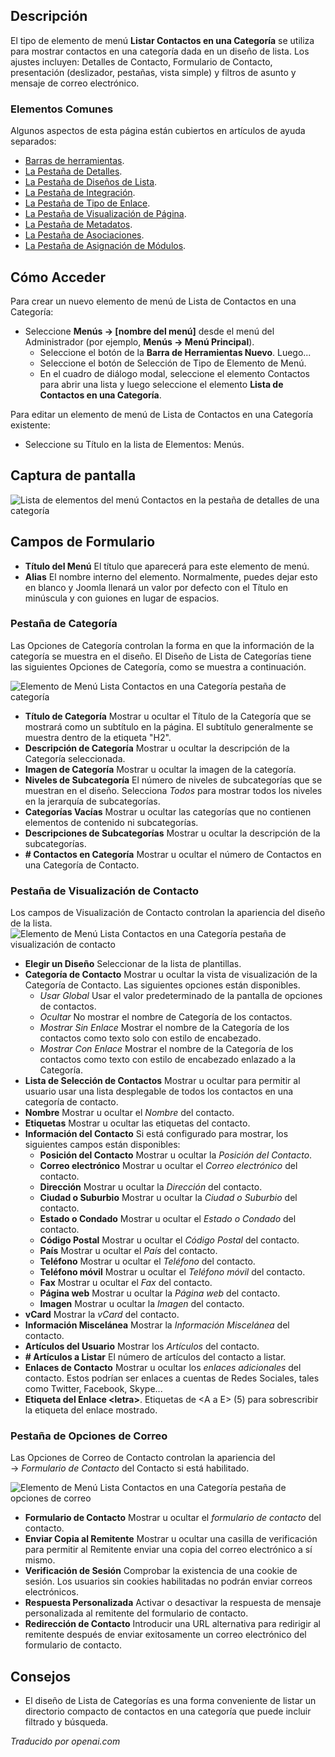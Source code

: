 <!-- Filename: Help4.x:Menu_Item:_List_Contacts_in_a_Category  / Display title: Lister les contacts dans une catégorie -->

## Descripción

El tipo de elemento de menú **Listar Contactos en una Categoría** se utiliza para mostrar contactos en una categoría dada en un diseño de lista. Los ajustes incluyen: Detalles de Contacto, Formulario de Contacto, presentación (deslizador, pestañas, vista simple) y filtros de asunto y mensaje de correo electrónico.

### Elementos Comunes

Algunos aspectos de esta página están cubiertos en artículos de ayuda separados:

* [Barras de herramientas](jdocmanual?article=help/common-elements/toolbars).
* [La Pestaña de Detalles](jdocmanual?article=help/menu-items-common/menu-item-details).
* [La Pestaña de Diseños de Lista](jdocmanual?article=help/menu-items-common/menu-item-list-layouts).
* [La Pestaña de Integración](jdocmanual?article=help/menu-items-common/menu-item-integration).
* [La Pestaña de Tipo de Enlace](jdocmanual?article=help/menu-items-common/menu-item-link-type).
* [La Pestaña de Visualización de Página](jdocmanual?article=help/menu-items-common/menu-item-page-display).
* [La Pestaña de Metadatos](jdocmanual?article=help/menu-items-common/menu-item-metadata).
* [La Pestaña de Asociaciones](jdocmanual?article=help/common-elements/edit-associations).
* [La Pestaña de Asignación de Módulos](jdocmanual?article=help/menu-items-common/menu-item-module-assignment).

## Cómo Acceder

Para crear un nuevo elemento de menú de Lista de Contactos en una Categoría:

- Seleccione **Menús → \[nombre del menú\]** desde el menú del Administrador
  (por ejemplo, **Menús → Menú Principal**).
  - Seleccione el botón de la **Barra de Herramientas Nuevo**. Luego...
  - Seleccione el botón de Selección de Tipo de Elemento de Menú.
  - En el cuadro de diálogo modal, seleccione el elemento Contactos para abrir una lista y luego
    seleccione el elemento **Lista de Contactos en una Categoría**.

Para editar un elemento de menú de Lista de Contactos en una Categoría existente:

- Seleccione su Título en la lista de Elementos: Menús.

## Captura de pantalla

![Lista de elementos del menú Contactos en la pestaña de detalles de una categoría](../../../es/images/menu-items/contacts-list-contacts-in-a-category-details-tab.png)

## Campos de Formulario

- **Título del Menú** El título que aparecerá para este elemento de menú.
- **Alias** El nombre interno del elemento. Normalmente, puedes dejar esto
  en blanco y Joomla llenará un valor por defecto con el Título en minúscula y
  con guiones en lugar de espacios.

### Pestaña de Categoría

Las Opciones de Categoría controlan la forma en que la información de la categoría se muestra
en el diseño. El Diseño de Lista de Categorías tiene las siguientes Opciones de Categoría, como se muestra a continuación.

![Elemento de Menú Lista Contactos en una Categoría pestaña de categoría](../../../es/images/menu-items/contacts-list-contacts-in-a-category-category-tab.png)

- **Título de Categoría** Mostrar u ocultar el Título de la Categoría que
  se mostrará como un subtítulo en la página. El subtítulo generalmente
  se muestra dentro de la etiqueta "H2".
- **Descripción de Categoría** Mostrar u ocultar la descripción de la
  Categoría seleccionada.
- **Imagen de Categoría** Mostrar u ocultar la imagen de la categoría.
- **Niveles de Subcategoría** El número de niveles de subcategorías que se
  muestran en el diseño. Selecciona *Todos* para mostrar todos los niveles en la jerarquía de subcategorías.
- **Categorías Vacías** Mostrar u ocultar las categorías que no contienen
  elementos de contenido ni subcategorías.
- **Descripciones de Subcategorías** Mostrar u ocultar la descripción de la
  subcategorías.
- **\# Contactos en Categoría** Mostrar u ocultar el número de Contactos en una
  Categoría de Contacto.

### Pestaña de Visualización de Contacto

Los campos de Visualización de Contacto controlan la apariencia del diseño de la lista.
![Elemento de Menú Lista Contactos en una Categoría pestaña de visualización de contacto](../../../es/images/menu-items/contacts-featured-contacts-form-tab.png)

- **Elegir un Diseño** Seleccionar de la lista de plantillas.
- **Categoría de Contacto** Mostrar u ocultar la vista de visualización de la Categoría de Contacto.
    Las siguientes opciones están disponibles.
    - *Usar Global* Usar el valor predeterminado de la pantalla de opciones de contactos.
    - *Ocultar* No mostrar el nombre de Categoría de los contactos.
    - *Mostrar Sin Enlace* Mostrar el nombre de la Categoría de los contactos como texto
      solo con estilo de encabezado.
    - *Mostrar Con Enlace* Mostrar el nombre de la Categoría de los contactos como texto
    con estilo de encabezado enlazado a la Categoría.
- **Lista de Selección de Contactos** Mostrar u ocultar para permitir al usuario usar una lista desplegable
  de todos los contactos en una categoría de contacto.
- **Nombre** Mostrar u ocultar el *Nombre* del contacto.
- **Etiquetas** Mostrar u ocultar las etiquetas del contacto.
- **Información del Contacto** Si está configurado para mostrar, los siguientes campos están disponibles:
  - **Posición del Contacto** Mostrar u ocultar la *Posición del Contacto*.
  - **Correo electrónico** Mostrar u ocultar el *Correo electrónico* del contacto.
  - **Dirección** Mostrar u ocultar la *Dirección* del contacto.
  - **Ciudad o Suburbio** Mostrar u ocultar la *Ciudad o Suburbio* del contacto.
  - **Estado o Condado** Mostrar u ocultar el *Estado o Condado* del contacto.
  - **Código Postal** Mostrar u ocultar el *Código Postal* del contacto.
  - **País** Mostrar u ocultar el *País* del contacto.
  - **Teléfono** Mostrar u ocultar el *Teléfono* del contacto.
  - **Teléfono móvil** Mostrar u ocultar el *Teléfono móvil* del contacto.
  - **Fax** Mostrar u ocultar el *Fax* del contacto.
  - **Página web** Mostrar u ocultar la *Página web* del contacto.
  - **Imagen** Mostrar u ocultar la *Imagen* del contacto.
- **vCard** Mostrar la *vCard* del contacto.
- **Información Miscelánea** Mostrar la *Información Miscelánea* del contacto.
- **Artículos del Usuario** Mostrar los *Artículos* del contacto.
- **\# Artículos a Listar** El número de artículos del contacto a listar.
- **Enlaces de Contacto** Mostrar u ocultar los *enlaces adicionales* del contacto. Estos podrían
  ser enlaces a cuentas de Redes Sociales, tales como Twitter, Facebook, Skype...
- **Etiqueta del Enlace \<letra\>**. Etiquetas de \<A a E\> (5) para sobrescribir la etiqueta del enlace mostrado.

### Pestaña de Opciones de Correo

Las Opciones de Correo de Contacto controlan la apariencia del → *Formulario de Contacto* del Contacto
si está habilitado.

![Elemento de Menú Lista Contactos en una Categoría pestaña de opciones de correo](../../../es/images/menu-items/contacts-featured-contacts-mail-options-tab.png)

- **Formulario de Contacto** Mostrar u ocultar el *formulario de contacto* del contacto.
- **Enviar Copia al Remitente** Mostrar u ocultar una casilla de verificación
  para permitir al Remitente enviar una copia del correo electrónico a sí mismo.
- **Verificación de Sesión** Comprobar la existencia de una cookie de sesión. Los usuarios sin
  cookies habilitadas no podrán enviar correos electrónicos.
- **Respuesta Personalizada** Activar o desactivar la respuesta de mensaje personalizada al remitente del formulario de contacto.
- **Redirección de Contacto** Introducir una URL alternativa para redirigir al remitente
  después de enviar exitosamente un correo electrónico del formulario de contacto.

## Consejos

- El diseño de Lista de Categorías es una forma conveniente de listar un
  directorio compacto de contactos en una categoría que puede incluir filtrado y
  búsqueda.

*Traducido por openai.com*

